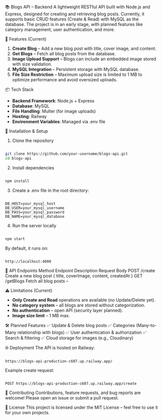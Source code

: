 📚 Blogs API – Backend
A lightweight RESTful API built with Node.js and Express, designed for creating and retrieving blog posts.
Currently, it supports basic CRUD features (Create & Read) with MySQL as the database. The project is in an early stage, with planned features like category management, user authentication, and more.

🚀 Features (Current)
1. **Create Blog** – Add a new blog post with title, cover image, and content.
2. **Get Blogs** – Fetch all blog posts from the database.
3. **Image Upload Support** – Blogs can include an embedded image stored with size validation.
4. **MySQL Integration** – Persistent storage with MySQL database.
5. **File Size Restriction** – Maximum upload size is limited to 1 MB to optimize performance and avoid oversized uploads.

📦 Tech Stack
- **Backend Framework**: Node.js + Express
- **Database**: MySQL
- **File Handling**: Multer (for image uploads)
- **Hosting**: Railway
- **Environment Variables**: Managed via .env file

🔧 Installation & Setup
1. Clone the repository

```bash

git clone https://github.com/your-username/blogs-api.git
cd blogs-api

```
2. Install dependencies

```bash

npm install

```
3. Create a .env file in the root directory:

```env

DB_HOST=your_mysql_host
DB_USER=your_mysql_username
DB_PASS=your_mysql_password
DB_NAME=your_mysql_database

```
4. Run the server locally

```bash

npm start

```
By default, it runs on:

```arduino

http://localhost:4000

```
📡 API Endpoints
Method	Endpoint	Description	            Request Body
POST	/create	    Create a new blog post	{ title, coverImage, content, createdAt }
GET	    /getBlogs	Fetch all blog posts	–

⚠ Limitations (Current)
- **Only Create and Read** operations are available (no Update/Delete yet).
- **No category system** – all blogs are stored without categorization.
- **No authentication** – open API (security layer planned).
- **Image size limit** – 1 MB max.

🛠 Planned Features
✅ Update & Delete blog posts
✅ Categories (Many-to-Many relationship with blogs)
✅ User authentication & authorization
✅ Search & filtering
✅ Cloud storage for images (e.g., Cloudinary)

🌐 Deployment
The API is hosted on Railway:

```arduino

https://blogs-api-production-c607.up.railway.app/

```
Example create request:

```bash

POST https://blogs-api-production-c607.up.railway.app/create

```
🤝 Contributing
Contributions, feature requests, and bug reports are welcome!
Please open an issue or submit a pull request.

📄 License
This project is licensed under the MIT License – feel free to use it for your own projects.